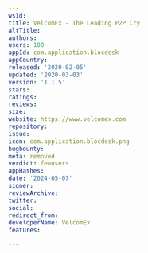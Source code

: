 ```yaml
---
wsId: 
title: VelcomEx - The Leading P2P Cry
altTitle: 
authors: 
users: 100
appId: com.application.blocdesk
appCountry: 
released: '2020-02-05'
updated: '2020-03-03'
version: '1.1.5'
stars: 
ratings: 
reviews: 
size: 
website: https://www.velcomex.com
repository: 
issue: 
icon: com.application.blocdesk.png
bugbounty: 
meta: removed
verdict: fewusers
appHashes: 
date: '2024-05-07'
signer: 
reviewArchive: 
twitter: 
social: 
redirect_from: 
developerName: VelcomEx
features: 

---
```


